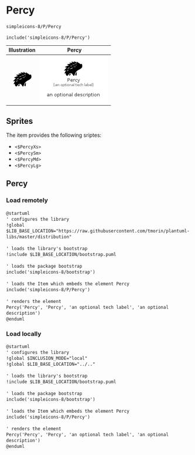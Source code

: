 # Percy


```text
simpleicons-8/P/Percy
```

```text
include('simpleicons-8/P/Percy')
```



| Illustration | Percy |
| :---: | :---: |
| ![illustration for Illustration](../../simpleicons-8/P/Percy.png) | ![illustration for Percy](../../simpleicons-8/P/Percy.Local.png) |



## Sprites
The item provides the following sriptes:

- `<$PercyXs>`
- `<$PercySm>`
- `<$PercyMd>`
- `<$PercyLg>`





## Percy

### Load remotely
```plantuml
@startuml
' configures the library
!global $LIB_BASE_LOCATION="https://raw.githubusercontent.com/tmorin/plantuml-libs/master/distribution"

' loads the library's bootstrap
!include $LIB_BASE_LOCATION/bootstrap.puml

' loads the package bootstrap
include('simpleicons-8/bootstrap')

' loads the Item which embeds the element Percy
include('simpleicons-8/P/Percy')

' renders the element
Percy('Percy', 'Percy', 'an optional tech label', 'an optional description')
@enduml
```

### Load locally
```plantuml
@startuml
' configures the library
!global $INCLUSION_MODE="local"
!global $LIB_BASE_LOCATION="../.."

' loads the library's bootstrap
!include $LIB_BASE_LOCATION/bootstrap.puml

' loads the package bootstrap
include('simpleicons-8/bootstrap')

' loads the Item which embeds the element Percy
include('simpleicons-8/P/Percy')

' renders the element
Percy('Percy', 'Percy', 'an optional tech label', 'an optional description')
@enduml
```


